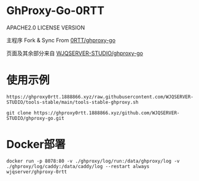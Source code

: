 # GhProxy-Go-0RTT

APACHE2.0 LICENSE VERSION

主程序 Fork & Sync From [0RTT/ghproxy-go](https://github.com/0-RTT/ghproxy-go)

页面及其余部分来自 [WJQSERVER-STUDIO/ghproxy-go](https://github.com/WJQSERVER-STUDIO/ghproxy-go)

# 使用示例

```
https://ghproxy0rtt.1888866.xyz/raw.githubusercontent.com/WJQSERVER-STUDIO/tools-stable/main/tools-stable-ghproxy.sh

git clone https://ghproxy0rtt.1888866.xyz/github.com/WJQSERVER-STUDIO/ghproxy-go.git
```

# Docker部署

```
docker run -p 8078:80 -v ./ghproxy/log/run:/data/ghproxy/log -v ./ghproxy/log/caddy:/data/caddy/log --restart always wjqserver/ghproxy-0rtt
```
